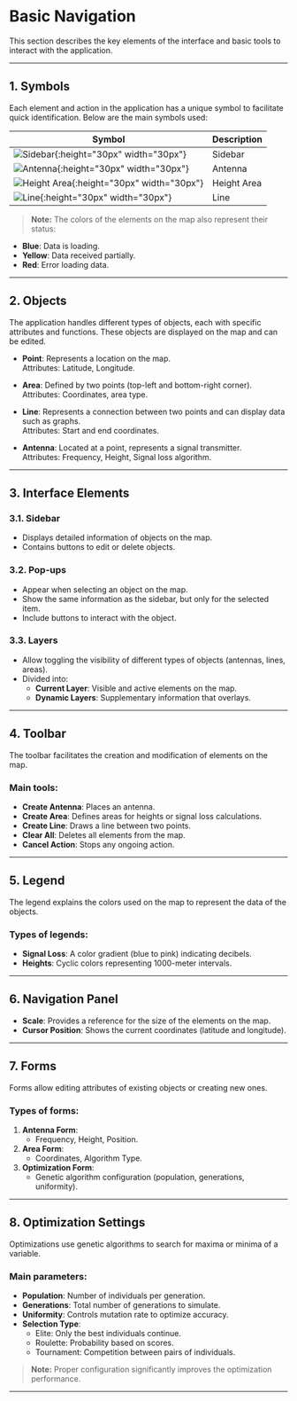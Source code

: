 # Basic Navigation

This section describes the key elements of the interface and basic tools to interact with the application.

---

## 1. Symbols
Each element and action in the application has a unique symbol to facilitate quick identification. Below are the main symbols used:

| Symbol               | Description                           |
|----------------------|---------------------------------------|
| ![Sidebar](images/antenna.png){:height="30px" width="30px"}  | Sidebar |
| ![Antenna](images/antenna.png){:height="30px" width="30px"}         | Antenna |
| ![Height Area](images/antenna.png){:height="30px" width="30px"} | Height Area |
| ![Line](images/antenna.png){:height="30px" width="30px"}             | Line |




> **Note:** The colors of the elements on the map also represent their status:
- **Blue**: Data is loading.
- **Yellow**: Data received partially.
- **Red**: Error loading data.

---

## 2. Objects
The application handles different types of objects, each with specific attributes and functions. These objects are displayed on the map and can be edited.

- **Point**: Represents a location on the map.  
  Attributes: Latitude, Longitude.

- **Area**: Defined by two points (top-left and bottom-right corner).  
  Attributes: Coordinates, area type.

- **Line**: Represents a connection between two points and can display data such as graphs.  
  Attributes: Start and end coordinates.

- **Antenna**: Located at a point, represents a signal transmitter.  
  Attributes: Frequency, Height, Signal loss algorithm.

---

## 3. Interface Elements

### 3.1. Sidebar
- Displays detailed information of objects on the map.
- Contains buttons to edit or delete objects.

### 3.2. Pop-ups
- Appear when selecting an object on the map.
- Show the same information as the sidebar, but only for the selected item.
- Include buttons to interact with the object.

### 3.3. Layers
- Allow toggling the visibility of different types of objects (antennas, lines, areas).
- Divided into:
  - **Current Layer**: Visible and active elements on the map.
  - **Dynamic Layers**: Supplementary information that overlays.

---

## 4. Toolbar
The toolbar facilitates the creation and modification of elements on the map.

### Main tools:
- **Create Antenna**: Places an antenna.
- **Create Area**: Defines areas for heights or signal loss calculations.
- **Create Line**: Draws a line between two points.
- **Clear All**: Deletes all elements from the map.
- **Cancel Action**: Stops any ongoing action.

---

## 5. Legend
The legend explains the colors used on the map to represent the data of the objects.

### Types of legends:
- **Signal Loss**: A color gradient (blue to pink) indicating decibels.
- **Heights**: Cyclic colors representing 1000-meter intervals.

---

## 6. Navigation Panel
- **Scale**: Provides a reference for the size of the elements on the map.
- **Cursor Position**: Shows the current coordinates (latitude and longitude).

---

## 7. Forms
Forms allow editing attributes of existing objects or creating new ones.

### Types of forms:
1. **Antenna Form**:
   - Frequency, Height, Position.
2. **Area Form**:
   - Coordinates, Algorithm Type.
3. **Optimization Form**:
   - Genetic algorithm configuration (population, generations, uniformity).

---

## 8. Optimization Settings
Optimizations use genetic algorithms to search for maxima or minima of a variable.

### Main parameters:
- **Population**: Number of individuals per generation.
- **Generations**: Total number of generations to simulate.
- **Uniformity**: Controls mutation rate to optimize accuracy.
- **Selection Type**:
  - Elite: Only the best individuals continue.
  - Roulette: Probability based on scores.
  - Tournament: Competition between pairs of individuals.

> **Note:** Proper configuration significantly improves the optimization performance.

---
